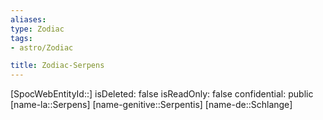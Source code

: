 ```yaml
---
aliases: 
type: Zodiac
tags:
- astro/Zodiac

title: Zodiac-Serpens
---
```

[SpocWebEntityId::]
isDeleted: false
isReadOnly: false
confidential: public
[name-la::Serpens]
[name-genitive::Serpentis]
[name-de::Schlange]


